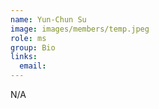 ```yaml
---
name: Yun-Chun Su
image: images/members/temp.jpeg
role: ms
group: Bio
links:
  email: 
---
```


N/A
